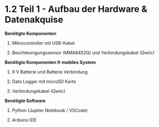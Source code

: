 # **1.2 Teil 1 - Aufbau der Hardware & Datenakquise**

**Benötigte Komponenten**

1. Mikrocontroller mit USB-Kabel

2. Beschleunigungssensor (MMA8452Q) und Verbindungskabel (Qwiic)

**Benötigte Komponenten fr mobiles System**

1. 9 V Batterie und Batterie Verbindung

2. Data Logger mit microSD Karte

3. Verbindungskabel (Qwiic)

**Benötigte Software**

1. Python (Jupiter Notebook / VSCode)

2. Arduino IDE

